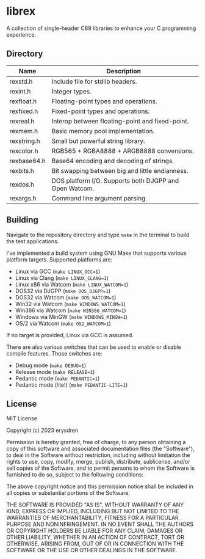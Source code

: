 # librex

A collection of single-header C89 libraries to enhance your C programming experience.

## Directory

| Name			| Description												|
|---------------|-----------------------------------------------------------|
| rexstd.h 		| Include file for stdlib headers.							|
| rexint.h 		| Integer types.											|
| rexfloat.h 	| Floating-point types and operations.						|
| rexfixed.h 	| Fixed-point types and operations.							|
| rexreal.h 	| Interop between floating-point and fixed-point.			|
| rexmem.h 		| Basic memory pool implementation.							|
| rexstring.h 	| Small but powerful string library.						|
| rexcolor.h 	| RGB565 + RGBA8888 + ARGB8888 conversions.					|
| rexbase64.h 	| Base64 encoding and decoding of strings.					|
| rexbits.h 	| Bit swapping between big and little endianness.			|
| rexdos.h 		| DOS platform I/O. Supports both DJGPP and Open Watcom.	|
| rexargs.h 	| Command line argument parsing.							|

## Building

Navigate to the repository directory and type `make` in the terminal to build the test applications.

I've implemented a build system using GNU Make that supports various platform targets. Supported platforms are:

- Linux via GCC (`make LINUX_GCC=1`)
- Linux via Clang (`make LINUX_CLANG=1`)
- Linux x86 via Watcom (`make LINUX_WATCOM=1`)
- DOS32 via DJGPP (`make DOS_DJGPP=1`)
- DOS32 via Watcom (`make DOS_WATCOM=1`)
- Win32 via Watcom (`make WINDOWS_WATCOM=1`)
- Win386 via Watcom (`make WIN386_WATCOM=1`)
- Windows via MinGW (`make WINDOWS_MINGW=1`)
- OS/2 via Watcom (`make OS2_WATCOM=1`)

If no target is provided, Linux via GCC is assumed.

There are also various switches that can be used to enable or disable compile features. Those switches are:

- Debug mode (`make DEBUG=1`)
- Release mode (`make RELEASE=1`)
- Pedantic mode (`make PEDANTIC=1`)
- Pedantic mode (lite!) (`make PEDANTIC-LITE=1`)

## License

MIT License

Copyright (c) 2023 erysdren

Permission is hereby granted, free of charge, to any person obtaining a copy
of this software and associated documentation files (the "Software"), to deal
in the Software without restriction, including without limitation the rights
to use, copy, modify, merge, publish, distribute, sublicense, and/or sell
copies of the Software, and to permit persons to whom the Software is
furnished to do so, subject to the following conditions:

The above copyright notice and this permission notice shall be included in all
copies or substantial portions of the Software.

THE SOFTWARE IS PROVIDED "AS IS", WITHOUT WARRANTY OF ANY KIND, EXPRESS OR
IMPLIED, INCLUDING BUT NOT LIMITED TO THE WARRANTIES OF MERCHANTABILITY,
FITNESS FOR A PARTICULAR PURPOSE AND NONINFRINGEMENT. IN NO EVENT SHALL THE
AUTHORS OR COPYRIGHT HOLDERS BE LIABLE FOR ANY CLAIM, DAMAGES OR OTHER
LIABILITY, WHETHER IN AN ACTION OF CONTRACT, TORT OR OTHERWISE, ARISING FROM,
OUT OF OR IN CONNECTION WITH THE SOFTWARE OR THE USE OR OTHER DEALINGS IN THE
SOFTWARE.
